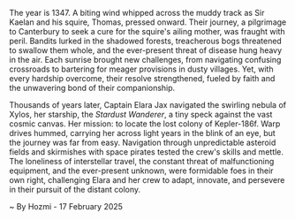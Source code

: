 
The year is 1347.  A biting wind whipped across the muddy track as Sir Kaelan and his squire, Thomas, pressed onward. Their journey, a pilgrimage to Canterbury to seek a cure for the squire's ailing mother, was fraught with peril.  Bandits lurked in the shadowed forests, treacherous bogs threatened to swallow them whole, and the ever-present threat of disease hung heavy in the air.  Each sunrise brought new challenges, from navigating confusing crossroads to bartering for meager provisions in dusty villages. Yet, with every hardship overcome, their resolve strengthened, fueled by faith and the unwavering bond of their companionship.

Thousands of years later, Captain Elara Jax navigated the swirling nebula of Xylos, her starship, the *Stardust Wanderer*, a tiny speck against the vast cosmic canvas. Her mission: to locate the lost colony of Kepler-186f.  Warp drives hummed, carrying her across light years in the blink of an eye, but the journey was far from easy.  Navigation through unpredictable asteroid fields and skirmishes with space pirates tested the crew's skills and mettle.  The loneliness of interstellar travel, the constant threat of malfunctioning equipment, and the ever-present unknown, were formidable foes in their own right, challenging Elara and her crew to adapt, innovate, and persevere in their pursuit of the distant colony.

~ By Hozmi - 17 February 2025
